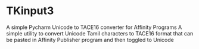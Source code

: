 # TKinput3
A simple Pycharm Unicode to TACE16 converter for Affinity Programs
A simple utility to convert Unicode Tamil characters to TACE16 format 
that can be pasted in Affinity Publisher program and then toggled to 
Unicode 

